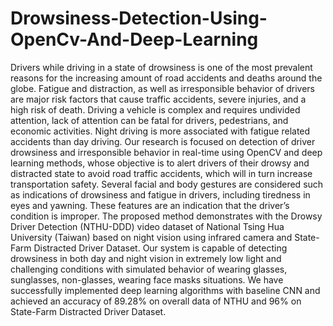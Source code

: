 # Drowsiness-Detection-Using-OpenCv-And-Deep-Learning

Drivers while driving in a state of drowsiness is one of the most prevalent reasons for the
increasing amount of road accidents and deaths around the globe. Fatigue and distraction, as
well as irresponsible behavior of drivers are major risk factors that cause traffic accidents,
severe injuries, and a high risk of death. Driving a vehicle is complex and requires undivided
attention, lack of attention can be fatal for drivers, pedestrians, and economic activities. Night
driving is more associated with fatigue related accidents than day driving. Our research is
focused on detection of driver drowsiness and irresponsible behavior in real-time using
OpenCV and deep learning methods, whose objective is to alert drivers of their drowsy and
distracted state to avoid road traffic accidents, which will in turn increase transportation safety.
Several facial and body gestures are considered such as indications of drowsiness and fatigue
in drivers, including tiredness in eyes and yawning. These features are an indication that the
driver’s condition is improper. The proposed method demonstrates with the Drowsy Driver
Detection (NTHU-DDD) video dataset of National Tsing Hua University (Taiwan) based on
night vision using infrared camera and State-Farm Distracted Driver Dataset. Our system is
capable of detecting drowsiness in both day and night vision in extremely low light and
challenging conditions with simulated behavior of wearing glasses, sunglasses, non-glasses,
wearing face masks situations. We have successfully implemented deep learning algorithms
with baseline CNN and achieved an accuracy of 89.28% on overall data of NTHU and 96% on
State-Farm Distracted Driver Dataset.
